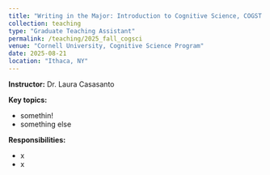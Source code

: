 ```yaml
---
title: "Writing in the Major: Introduction to Cognitive Science, COGST 1104 (Fall 2025)"
collection: teaching
type: "Graduate Teaching Assistant"
permalink: /teaching/2025_fall_cogsci
venue: "Cornell University, Cognitive Science Program"
date: 2025-08-21
location: "Ithaca, NY"
---
```


<b>Instructor:</b> Dr. Laura Casasanto

<b>Key topics:</b> 

<ul>
  <li>somethin!</li>
  <li>something else</li>
</ul>

<b>Responsibilities:</b> 
<ul>
  <li> x </li>
  <li> x </li>
</ul>
